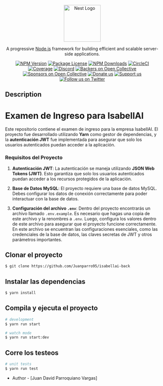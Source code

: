 <p align="center">
  <a href="http://nestjs.com/" target="blank"><img src="https://nestjs.com/img/logo-small.svg" width="120" alt="Nest Logo" /></a>
</p>

[circleci-image]: https://img.shields.io/circleci/build/github/nestjs/nest/master?token=abc123def456
[circleci-url]: https://circleci.com/gh/nestjs/nest

  <p align="center">A progressive <a href="http://nodejs.org" target="_blank">Node.js</a> framework for building efficient and scalable server-side applications.</p>
    <p align="center">
<a href="https://www.npmjs.com/~nestjscore" target="_blank"><img src="https://img.shields.io/npm/v/@nestjs/core.svg" alt="NPM Version" /></a>
<a href="https://www.npmjs.com/~nestjscore" target="_blank"><img src="https://img.shields.io/npm/l/@nestjs/core.svg" alt="Package License" /></a>
<a href="https://www.npmjs.com/~nestjscore" target="_blank"><img src="https://img.shields.io/npm/dm/@nestjs/common.svg" alt="NPM Downloads" /></a>
<a href="https://circleci.com/gh/nestjs/nest" target="_blank"><img src="https://img.shields.io/circleci/build/github/nestjs/nest/master" alt="CircleCI" /></a>
<a href="https://coveralls.io/github/nestjs/nest?branch=master" target="_blank"><img src="https://coveralls.io/repos/github/nestjs/nest/badge.svg?branch=master#9" alt="Coverage" /></a>
<a href="https://discord.gg/G7Qnnhy" target="_blank"><img src="https://img.shields.io/badge/discord-online-brightgreen.svg" alt="Discord"/></a>
<a href="https://opencollective.com/nest#backer" target="_blank"><img src="https://opencollective.com/nest/backers/badge.svg" alt="Backers on Open Collective" /></a>
<a href="https://opencollective.com/nest#sponsor" target="_blank"><img src="https://opencollective.com/nest/sponsors/badge.svg" alt="Sponsors on Open Collective" /></a>
  <a href="https://paypal.me/kamilmysliwiec" target="_blank"><img src="https://img.shields.io/badge/Donate-PayPal-ff3f59.svg" alt="Donate us"/></a>
    <a href="https://opencollective.com/nest#sponsor"  target="_blank"><img src="https://img.shields.io/badge/Support%20us-Open%20Collective-41B883.svg" alt="Support us"></a>
  <a href="https://twitter.com/nestframework" target="_blank"><img src="https://img.shields.io/twitter/follow/nestframework.svg?style=social&label=Follow" alt="Follow us on Twitter"></a>
</p>
  <!--[![Backers on Open Collective](https://opencollective.com/nest/backers/badge.svg)](https://opencollective.com/nest#backer)
  [![Sponsors on Open Collective](https://opencollective.com/nest/sponsors/badge.svg)](https://opencollective.com/nest#sponsor)-->

## Description

# Examen de Ingreso para IsabellAI

Este repositorio contiene el examen de ingreso para la empresa IsabellAI. El proyecto fue desarrollado utilizando **Yarn** como gestor de dependencias, y la **autenticación JWT** fue implementada para asegurar que solo los usuarios autenticados puedan acceder a la aplicación.

### Requisitos del Proyecto

1. **Autenticación JWT**: 
   La autenticación se maneja utilizando **JSON Web Tokens (JWT)**. Esto garantiza que solo los usuarios autenticados puedan acceder a los recursos protegidos de la aplicación.

2. **Base de Datos MySQL**:
   El proyecto requiere una base de datos MySQL. Debes configurar los datos de conexión correctamente para poder interactuar con la base de datos.

3. **Configuración del archivo `.env`**:
   Dentro del proyecto encontrarás un archivo llamado `.env.example`. Es necesario que hagas una copia de este archivo y la renombres a `.env`. Luego, configura los valores dentro de este archivo para asegurar que el proyecto funcione correctamente. En este archivo se encuentran las configuraciones esenciales, como las credenciales de la base de datos, las claves secretas de JWT y otros parámetros importantes.

## Clonar el proyecto

```bash
$ git clone https://github.com/Juanparro95/isabellai-back
```

## Instalar las dependencias

```bash
$ yarn install
```

## Compila y ejecuta el proyecto

```bash
# development
$ yarn run start

# watch mode
$ yarn run start:dev

```

## Corre los testeos

```bash
# unit tests
$ yarn run test
```

- Author - [Juan David Parroquiano Vargas]

